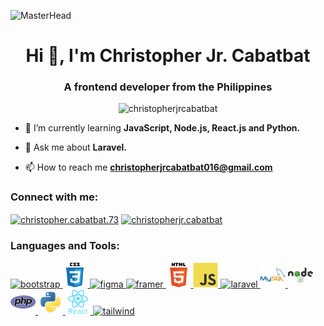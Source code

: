 ![MasterHead](https://th.bing.com/th/id/R.75ea38495d3a5bc0c90316b57f9bbfb5?rik=CKmgcCEhXQE1OA&riu=http%3a%2f%2fwww.pramukhdigital.com%2fwp-content%2fuploads%2f2018%2f07%2fNew-PNC-Animated-Banners.gif&ehk=fs6XGSkrODbDz9LuU2tZgUw5aQd76DxwLvAaGpktUZI%3d&risl=&pid=ImgRaw&r=0)
<!--[![MasterHead](https://1.bp.blogspot.com/-7A4WynwLsMw/XbBpCXG8fHI/AAAAAAAAMt4/uOa1bpLskYgrwGbllhSu2SDj_Mig8SXJQCLcBGAsYHQ/s1600/2000_600px.gif)](https://rishavchanda.io)-->


<h1 align="center">Hi 👋, I'm Christopher Jr. Cabatbat</h1>
<h3 align="center">A frontend developer from the Philippines</h3>
<!-- <img align="right" alt="GIF" widt="400" src="https://gifdb.com/images/file/animated-programmer-guy-coding-790a0bs8e8thpisg.gif"> -->

<p align="center">
  <picture>
    <source 
      srcset="https://github-readme-stats.vercel.app/api?username=christopherjrcabatbat&show_icons=true&locale=en&theme=dark"
      media="(prefers-color-scheme: dark)"
    />
    <img 
      src="https://github-readme-stats.vercel.app/api?username=christopherjrcabatbat&show_icons=true&locale=en"
      alt="christopherjrcabatbat"
    />
  </picture>
</p>

<!-- <p align="left"> <img src="https://komarev.com/ghpvc/?username=christopherjrcabatbat&label=Profile%20views&color=0e75b6&style=flat" alt="christopherjrcabatbat" /> </p> -->

- 🌱 I’m currently learning **JavaScript, Node.js, React.js and Python.**

- 💬 Ask me about **Laravel.**

- 📫 How to reach me **christopherjrcabatbat016@gmail.com**

<h3 align="left">Connect with me:</h3>
<p align="left">
<a href="https://fb.com/christopher.cabatbat.73" target="blank"><img align="center" src="https://raw.githubusercontent.com/rahuldkjain/github-profile-readme-generator/master/src/images/icons/Social/facebook.svg" alt="christopher.cabatbat.73" height="30" width="40" /></a>
<a href="https://instagram.com/christopherjr.cabatbat" target="blank"><img align="center" src="https://raw.githubusercontent.com/rahuldkjain/github-profile-readme-generator/master/src/images/icons/Social/instagram.svg" alt="christopherjr.cabatbat" height="30" width="40" /></a>
</p>

<h3 align="left">Languages and Tools:</h3>
<p align="left"> <a href="https://getbootstrap.com" target="_blank" rel="noreferrer"> <img src="https://cdn.jsdelivr.net/gh/devicons/devicon/icons/bootstrap/bootstrap-original.svg" alt="bootstrap" width="40" height="40"/> </a> <a href="https://www.w3schools.com/css/" target="_blank" rel="noreferrer"> <img src="https://raw.githubusercontent.com/devicons/devicon/master/icons/css3/css3-original-wordmark.svg" alt="css3" width="40" height="40"/> </a> <a href="https://www.figma.com/" target="_blank" rel="noreferrer"> <img src="https://www.vectorlogo.zone/logos/figma/figma-icon.svg" alt="figma" width="40" height="40"/> </a> <a href="https://www.framer.com/" target="_blank" rel="noreferrer"> <img src="https://www.vectorlogo.zone/logos/framer/framer-icon.svg" alt="framer" width="40" height="40"/> </a> <a href="https://www.w3.org/html/" target="_blank" rel="noreferrer"> <img src="https://raw.githubusercontent.com/devicons/devicon/master/icons/html5/html5-original-wordmark.svg" alt="html5" width="40" height="40"/> </a> <a href="https://developer.mozilla.org/en-US/docs/Web/JavaScript" target="_blank" rel="noreferrer"> <img src="https://raw.githubusercontent.com/devicons/devicon/master/icons/javascript/javascript-original.svg" alt="javascript" width="40" height="40"/> </a> <a href="https://laravel.com/" target="_blank" rel="noreferrer"> <img src="https://th.bing.com/th/id/OIP.JeEpXLf2Jb8Jl509tugd9AHaHa?rs=1&pid=ImgDetMain" alt="laravel" width="40" height="40"/> </a> <a href="https://www.mysql.com/" target="_blank" rel="noreferrer"> <img src="https://raw.githubusercontent.com/devicons/devicon/master/icons/mysql/mysql-original-wordmark.svg" alt="mysql" width="40" height="40"/> </a> <a href="https://nodejs.org" target="_blank" rel="noreferrer"> <img src="https://raw.githubusercontent.com/devicons/devicon/master/icons/nodejs/nodejs-original-wordmark.svg" alt="nodejs" width="40" height="40"/> </a> <a href="https://www.php.net" target="_blank" rel="noreferrer"> <img src="https://raw.githubusercontent.com/devicons/devicon/master/icons/php/php-original.svg" alt="php" width="40" height="40"/> </a> <a href="https://www.python.org" target="_blank" rel="noreferrer"> <img src="https://raw.githubusercontent.com/devicons/devicon/master/icons/python/python-original.svg" alt="python" width="40" height="40"/> </a> <a href="https://reactjs.org/" target="_blank" rel="noreferrer"> <img src="https://raw.githubusercontent.com/devicons/devicon/master/icons/react/react-original-wordmark.svg" alt="react" width="40" height="40"/> </a> <a href="https://tailwindcss.com/" target="_blank" rel="noreferrer"> <img src="https://www.vectorlogo.zone/logos/tailwindcss/tailwindcss-icon.svg" alt="tailwind" width="40" height="40"/> </a> </p>

<!-- <p><img align="left" src="https://github-readme-stats.vercel.app/api/top-langs?username=christopherjrcabatbat&show_icons=true&locale=en&layout=compact" alt="christopherjrcabatbat" /></p> -->

<!-- <p><img align="center" src="https://github-readme-streak-stats.herokuapp.com/?user=christopherjrcabatbat&" alt="christopherjrcabatbat" /></p> -->
